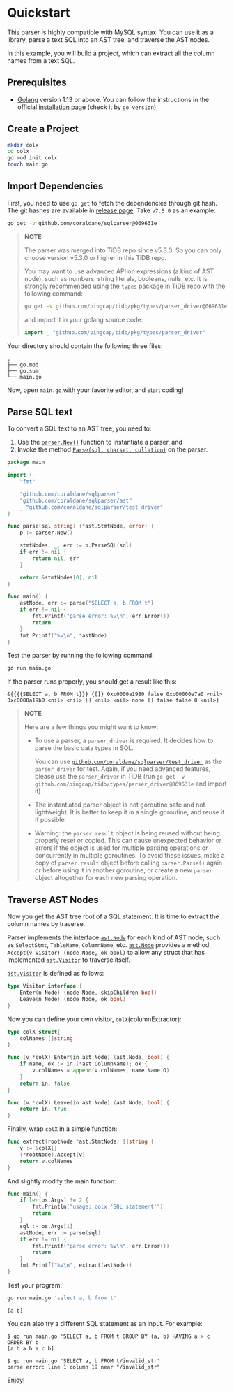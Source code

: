 # Quickstart

This parser is highly compatible with MySQL syntax. You can use it as a library, parse a text SQL into an AST tree, and traverse the AST nodes.

In this example, you will build a project, which can extract all the column names from a text SQL.

## Prerequisites

- [Golang](https://golang.org/dl/) version 1.13 or above. You can follow the instructions in the official [installation page](https://golang.org/doc/install) (check it by `go version`)

## Create a Project

```bash
mkdir colx
cd colx
go mod init colx
touch main.go
```

## Import Dependencies

First, you need to use `go get` to fetch the dependencies through git hash. The git hashes are available in [release page](https://github.com/pingcap/tidb/releases). Take `v7.5.0` as an example:

```bash
go get -v github.com/coraldane/sqlparser@069631e
```

> **NOTE**
> 
> The parser was merged into TiDB repo since v5.3.0. So you can only choose version v5.3.0 or higher in this TiDB repo.
>
> You may want to use advanced API on expressions (a kind of AST node), such as numbers, string literals, booleans, nulls, etc. It is strongly recommended using the `types` package in TiDB repo with the following command:
>
> ```bash
> go get -v github.com/pingcap/tidb/pkg/types/parser_driver@069631e
> ```
> and import it in your golang source code:
> ```go
> import _ "github.com/pingcap/tidb/pkg/types/parser_driver"
> ```

Your directory should contain the following three files:
```
.
├── go.mod
├── go.sum
└── main.go
```

Now, open `main.go` with your favorite editor, and start coding!

## Parse SQL text

To convert a SQL text to an AST tree, you need to:
1. Use the [`parser.New()`](https://pkg.go.dev/github.com/coraldane/sqlparser?tab=doc#New) function to instantiate a parser, and
2. Invoke the method [`Parse(sql, charset, collation)`](https://pkg.go.dev/github.com/coraldane/sqlparser?tab=doc#Parser.Parse) on the parser.

```go
package main

import (
	"fmt"

	"github.com/coraldane/sqlparser"
	"github.com/coraldane/sqlparser/ast"
	_ "github.com/coraldane/sqlparser/test_driver"
)

func parse(sql string) (*ast.StmtNode, error) {
	p := parser.New()

	stmtNodes, _, err := p.ParseSQL(sql)
	if err != nil {
		return nil, err
	}

	return &stmtNodes[0], nil
}

func main() {
	astNode, err := parse("SELECT a, b FROM t")
	if err != nil {
		fmt.Printf("parse error: %v\n", err.Error())
		return
	}
	fmt.Printf("%v\n", *astNode)
}
```

Test the parser by running the following command:

```bash
go run main.go
```

If the parser runs properly, you should get a result like this:

```
&{{{{SELECT a, b FROM t}}} {[]} 0xc0000a1980 false 0xc00000e7a0 <nil> 0xc0000a19b0 <nil> <nil> [] <nil> <nil> none [] false false 0 <nil>}
```

> **NOTE**
>
> Here are a few things you might want to know:
> - To use a parser, a `parser_driver` is required. It decides how to parse the basic data types in SQL.
>
>   You can use [`github.com/coraldane/sqlparser/test_driver`](https://pkg.go.dev/github.com/coraldane/sqlparser/test_driver) as the `parser_driver` for test. Again, if you need advanced features, please use the `parser_driver` in TiDB (run `go get -v github.com/pingcap/tidb/types/parser_driver@069631e` and import it).
> - The instantiated parser object is not goroutine safe and not lightweight. It is better to keep it in a single goroutine, and reuse it if possible.
> - Warning: the `parser.result` object is being reused without being properly reset or copied. This can cause unexpected behavior or errors if the object is used for multiple parsing operations or concurrently in multiple goroutines. To avoid these issues, make a copy of `parser.result` object before calling `parser.Parse()` again or before using it in another goroutine, or create a new `parser` object altogether for each new parsing operation.

## Traverse AST Nodes

Now you get the AST tree root of a SQL statement. It is time to extract the column names by traverse.

Parser implements the interface [`ast.Node`](https://pkg.go.dev/github.com/coraldane/sqlparser/ast?tab=doc#Node) for each kind of AST node, such as `SelectStmt`, `TableName`, `ColumnName`, etc. [`ast.Node`](https://pkg.go.dev/github.com/coraldane/sqlparser/ast?tab=doc#Node) provides a method `Accept(v Visitor) (node Node, ok bool)` to allow any struct that has implemented [`ast.Visitor`](https://pkg.go.dev/github.com/coraldane/sqlparser/ast?tab=doc#Visitor) to traverse itself.

[`ast.Visitor`](https://pkg.go.dev/github.com/coraldane/sqlparser/ast?tab=doc#Visitor) is defined as follows:
```go
type Visitor interface {
	Enter(n Node) (node Node, skipChildren bool)
	Leave(n Node) (node Node, ok bool)
}
```

Now you can define your own visitor, `colX`(columnExtractor):

```go
type colX struct{
	colNames []string
}

func (v *colX) Enter(in ast.Node) (ast.Node, bool) {
	if name, ok := in.(*ast.ColumnName); ok {
		v.colNames = append(v.colNames, name.Name.O)
	}
	return in, false
}

func (v *colX) Leave(in ast.Node) (ast.Node, bool) {
	return in, true
}
```

Finally, wrap `colX` in a simple function:

```go
func extract(rootNode *ast.StmtNode) []string {
	v := &colX{}
	(*rootNode).Accept(v)
	return v.colNames
}
```

And slightly modify the main function:

```go
func main() {
	if len(os.Args) != 2 {
		fmt.Println("usage: colx 'SQL statement'")
		return
	}
	sql := os.Args[1]
	astNode, err := parse(sql)
	if err != nil {
		fmt.Printf("parse error: %v\n", err.Error())
		return
	}
	fmt.Printf("%v\n", extract(astNode))
}
```

Test your program:

```bash
go run main.go 'select a, b from t'
```

```
[a b]
```

You can also try a different SQL statement as an input. For example:

```console
$ go run main.go 'SELECT a, b FROM t GROUP BY (a, b) HAVING a > c ORDER BY b'
[a b a b a c b]

$ go run main.go 'SELECT a, b FROM t/invalid_str'
parse error: line 1 column 19 near "/invalid_str"
```

Enjoy!
